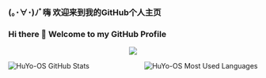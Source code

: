 ### (｡･∀･)ﾉﾞ嗨 欢迎来到我的GitHub个人主页
### Hi there 👋 Welcome to my GitHub Profile
<p align="center">
  <img src="https://moe-counter.huyo-os.repl.co/get/@HuYo-OS?theme=gelbooru" />
</p>

<p>
  <img src="https://github-readme-stats.vercel.app/api?username=HuYo-OS" title="GitHub Stats" alt="HuYo-OS GitHub Stats" align="left" />
  <img src="https://github-readme-stats.vercel.app/api/top-langs/?username=HuYo-OS" title="HuYo-OS Stats" alt="HuYo-OS Most Used Languages" align="right" />
</p>
